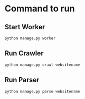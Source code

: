 # Command to run

## Start Worker
    python manage.py worker

## Run Crawler
    python manage.py crawl websitename

## Run Parser 
    python manage.py parse websitename
